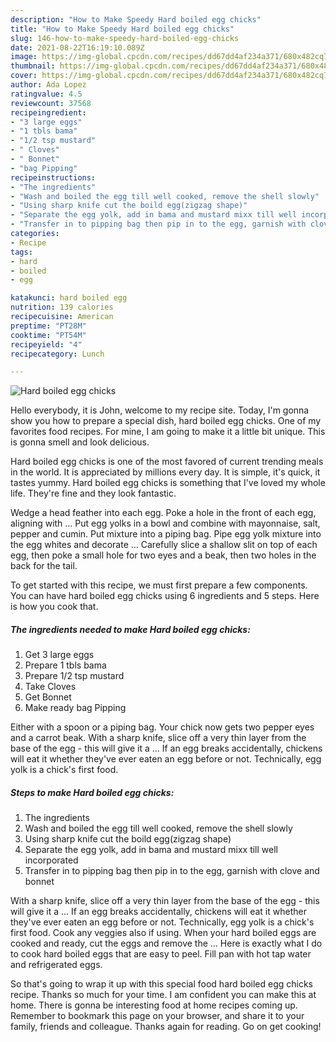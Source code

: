 ```yaml
---
description: "How to Make Speedy Hard boiled egg chicks"
title: "How to Make Speedy Hard boiled egg chicks"
slug: 146-how-to-make-speedy-hard-boiled-egg-chicks
date: 2021-08-22T16:19:10.089Z
image: https://img-global.cpcdn.com/recipes/dd67dd4af234a371/680x482cq70/hard-boiled-egg-chicks-recipe-main-photo.jpg
thumbnail: https://img-global.cpcdn.com/recipes/dd67dd4af234a371/680x482cq70/hard-boiled-egg-chicks-recipe-main-photo.jpg
cover: https://img-global.cpcdn.com/recipes/dd67dd4af234a371/680x482cq70/hard-boiled-egg-chicks-recipe-main-photo.jpg
author: Ada Lopez
ratingvalue: 4.5
reviewcount: 37568
recipeingredient:
- "3 large eggs"
- "1 tbls bama"
- "1/2 tsp mustard"
- " Cloves"
- " Bonnet"
- "bag Pipping"
recipeinstructions:
- "The ingredients"
- "Wash and boiled the egg till well cooked, remove the shell slowly"
- "Using sharp knife cut the boild egg(zigzag shape)"
- "Separate the egg yolk, add in bama and mustard mixx till well incorporated"
- "Transfer in to pipping bag then pip in to the egg, garnish with clove and bonnet"
categories:
- Recipe
tags:
- hard
- boiled
- egg

katakunci: hard boiled egg 
nutrition: 139 calories
recipecuisine: American
preptime: "PT28M"
cooktime: "PT54M"
recipeyield: "4"
recipecategory: Lunch

---
```



![Hard boiled egg chicks](https://img-global.cpcdn.com/recipes/dd67dd4af234a371/680x482cq70/hard-boiled-egg-chicks-recipe-main-photo.jpg)

Hello everybody, it is John, welcome to my recipe site. Today, I'm gonna show you how to prepare a special dish, hard boiled egg chicks. One of my favorites food recipes. For mine, I am going to make it a little bit unique. This is gonna smell and look delicious.

Hard boiled egg chicks is one of the most favored of current trending meals in the world. It is appreciated by millions every day. It is simple, it's quick, it tastes yummy. Hard boiled egg chicks is something that I've loved my whole life. They're fine and they look fantastic.

Wedge a head feather into each egg. Poke a hole in the front of each egg, aligning with … Put egg yolks in a bowl and combine with mayonnaise, salt, pepper and cumin. Put mixture into a piping bag. Pipe egg yolk mixture into the egg whites and decorate … Carefully slice a shallow slit on top of each egg, then poke a small hole for two eyes and a beak, then two holes in the back for the tail.


To get started with this recipe, we must first prepare a few components. You can have hard boiled egg chicks using 6 ingredients and 5 steps. Here is how you cook that.

<!--inarticleads1-->

##### The ingredients needed to make Hard boiled egg chicks:

1. Get 3 large eggs
1. Prepare 1 tbls bama
1. Prepare 1/2 tsp mustard
1. Take  Cloves
1. Get  Bonnet
1. Make ready bag Pipping


Either with a spoon or a piping bag. Your chick now gets two pepper eyes and a carrot beak. With a sharp knife, slice off a very thin layer from the base of the egg - this will give it a … If an egg breaks accidentally, chickens will eat it whether they&#39;ve ever eaten an egg before or not. Technically, egg yolk is a chick&#39;s first food. 

<!--inarticleads2-->

##### Steps to make Hard boiled egg chicks:

1. The ingredients
1. Wash and boiled the egg till well cooked, remove the shell slowly
1. Using sharp knife cut the boild egg(zigzag shape)
1. Separate the egg yolk, add in bama and mustard mixx till well incorporated
1. Transfer in to pipping bag then pip in to the egg, garnish with clove and bonnet


With a sharp knife, slice off a very thin layer from the base of the egg - this will give it a … If an egg breaks accidentally, chickens will eat it whether they&#39;ve ever eaten an egg before or not. Technically, egg yolk is a chick&#39;s first food. Cook any veggies also if using. When your hard boiled eggs are cooked and ready, cut the eggs and remove the … Here is exactly what I do to cook hard boiled eggs that are easy to peel. Fill pan with hot tap water and refrigerated eggs. 

So that's going to wrap it up with this special food hard boiled egg chicks recipe. Thanks so much for your time. I am confident you can make this at home. There is gonna be interesting food at home recipes coming up. Remember to bookmark this page on your browser, and share it to your family, friends and colleague. Thanks again for reading. Go on get cooking!
